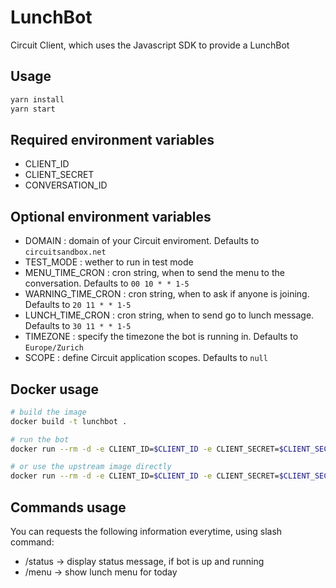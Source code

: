 # LunchBot

Circuit Client, which uses the Javascript SDK to provide a LunchBot

## Usage

```sh
yarn install
yarn start
```

## Required environment variables

* CLIENT_ID
* CLIENT_SECRET
* CONVERSATION_ID

## Optional environment variables

* DOMAIN : domain of your Circuit enviroment. Defaults to `circuitsandbox.net`
* TEST_MODE : wether to run in test mode
* MENU_TIME_CRON : cron string, when to send the menu to the conversation. Defaults to `00 10 * * 1-5`
* WARNING_TIME_CRON : cron string, when to ask if anyone is joining. Defaults to `20 11 * * 1-5`
* LUNCH_TIME_CRON : cron string, when to send go to lunch message. Defaults to `30 11 * * 1-5`
* TIMEZONE : specify the timezone the bot is running in. Defaults to `Europe/Zurich`
* SCOPE : define Circuit application scopes. Defaults to `null`

## Docker usage

```sh
# build the image
docker build -t lunchbot .

# run the bot
docker run --rm -d -e CLIENT_ID=$CLIENT_ID -e CLIENT_SECRET=$CLIENT_SECRET -e CONVERSATION_ID=$CONVERSATION_ID lunchbot

# or use the upstream image directly
docker run --rm -d -e CLIENT_ID=$CLIENT_ID -e CLIENT_SECRET=$CLIENT_SECRET -e CONVERSATION_ID=$CONVERSATION_ID registry.gitlab.com/max-wittig/lunchbot:latest
```

## Commands usage

You can requests the following information everytime, using slash command:

* /status -> display status message, if bot is up and running
* /menu -> show lunch menu for today
